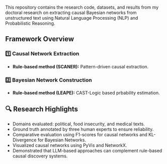 

This repository contains the research code, datasets, and results from my doctoral research on extracting causal Bayesian networks from unstructured text using Natural Language Processing (NLP) and Probabilistic Reasoning.

## Framework Overview
### 1️⃣ Causal Network Extraction
- **Rule-based method (SCANER):** Pattern-driven causal extraction.

### 2️⃣ Bayesian Network Construction
- **Rule-based method (LEAPE):** CAST-Logic based prbability estimation.

## 🔍 Research Highlights
- Domains evaluated: political, food insecurity, and medical texts.  
- Ground truth annotated by three human experts to ensure reliability.  
- Comparative evaluation using F1-scores for causal networks and KL-Divergence for Bayesian Networks.  
- Visualized causal networks using PyVis and NetworkX.  
- Demonstrated that LLM-based approaches can complement rule-based causal discovery systems.


